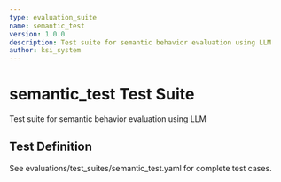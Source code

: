 ```yaml
---
type: evaluation_suite
name: semantic_test
version: 1.0.0
description: Test suite for semantic behavior evaluation using LLM
author: ksi_system
---
```


# semantic_test Test Suite

Test suite for semantic behavior evaluation using LLM

## Test Definition

See evaluations/test_suites/semantic_test.yaml for complete test cases.
